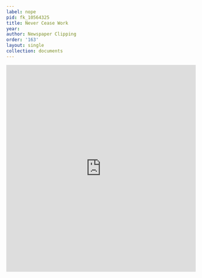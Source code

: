 ```yaml
---
label: nope
pid: fk_10564325
title: Never Cease Work
year:
author: Newspaper Clipping
order: '163'
layout: single
collection: documents
---
```

<iframe src="https://northwestern.app.box.com/embed/s/evnqz9j4qoxm8zi6w0qrub4pznt4rnwi?sortColumn=date&view=list" width="100%" height="550" frameborder="0" allowfullscreen webkitallowfullscreen msallowfullscreen></iframe>
